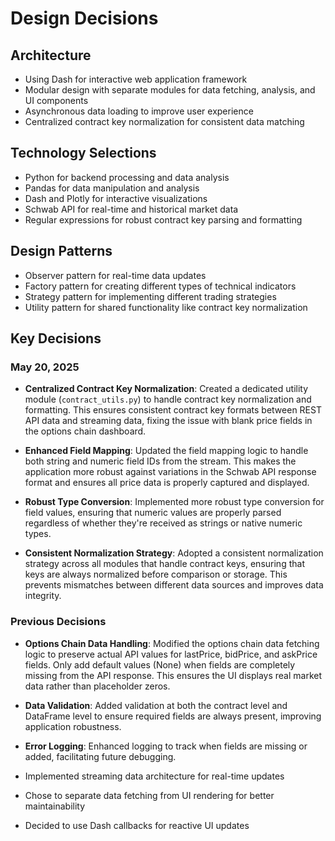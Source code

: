 # Design Decisions

## Architecture
- Using Dash for interactive web application framework
- Modular design with separate modules for data fetching, analysis, and UI components
- Asynchronous data loading to improve user experience
- Centralized contract key normalization for consistent data matching

## Technology Selections
- Python for backend processing and data analysis
- Pandas for data manipulation and analysis
- Dash and Plotly for interactive visualizations
- Schwab API for real-time and historical market data
- Regular expressions for robust contract key parsing and formatting

## Design Patterns
- Observer pattern for real-time data updates
- Factory pattern for creating different types of technical indicators
- Strategy pattern for implementing different trading strategies
- Utility pattern for shared functionality like contract key normalization

## Key Decisions

### May 20, 2025
- **Centralized Contract Key Normalization**: Created a dedicated utility module (`contract_utils.py`) to handle contract key normalization and formatting. This ensures consistent contract key formats between REST API data and streaming data, fixing the issue with blank price fields in the options chain dashboard.

- **Enhanced Field Mapping**: Updated the field mapping logic to handle both string and numeric field IDs from the stream. This makes the application more robust against variations in the Schwab API response format and ensures all price data is properly captured and displayed.

- **Robust Type Conversion**: Implemented more robust type conversion for field values, ensuring that numeric values are properly parsed regardless of whether they're received as strings or native numeric types.

- **Consistent Normalization Strategy**: Adopted a consistent normalization strategy across all modules that handle contract keys, ensuring that keys are always normalized before comparison or storage. This prevents mismatches between different data sources and improves data integrity.

### Previous Decisions
- **Options Chain Data Handling**: Modified the options chain data fetching logic to preserve actual API values for lastPrice, bidPrice, and askPrice fields. Only add default values (None) when fields are completely missing from the API response. This ensures the UI displays real market data rather than placeholder zeros.

- **Data Validation**: Added validation at both the contract level and DataFrame level to ensure required fields are always present, improving application robustness.

- **Error Logging**: Enhanced logging to track when fields are missing or added, facilitating future debugging.

- Implemented streaming data architecture for real-time updates
- Chose to separate data fetching from UI rendering for better maintainability
- Decided to use Dash callbacks for reactive UI updates
